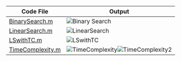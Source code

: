 | Code File | Output |
|-----------|--------|
|[BinarySearch.m](./Codes/BinarySearch.m)|![Binary Search](https://github.com/user-attachments/assets/1c816ff0-20a0-422e-916b-bf43ecdbce19)|
|[LinearSearch.m](./Codes/LinearSearch.m)|![LinearSearch](https://github.com/user-attachments/assets/7fa1d0c1-5ed8-48de-ba6d-9ffd75bfd085)|
|[LSwithTC.m](./Codes/LSwithTC.m)|![LSwithTC](https://github.com/user-attachments/assets/28a979ea-f500-4c76-ba32-952d0b892146)|
|[TimeComplexity.m](./Codes/TimeComplexity.m)|![TimeComplexity](https://github.com/user-attachments/assets/4286e34c-549f-490f-9c56-47d9b915043a)![TimeComplexity2](https://github.com/user-attachments/assets/50865a67-0d60-4540-8dfa-b8326ce7803b)|
